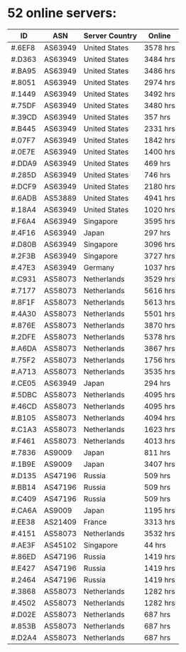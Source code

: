 # 52 online servers:

| ID | ASN | Server Country | Online |
| ------ | ------ | ------ | ------ |
| #.6EF8 | AS63949 | United States | 3578 hrs |
| #.D363 | AS63949 | United States | 3484 hrs |
| #.BA95 | AS63949 | United States | 3486 hrs |
| #.8051 | AS63949 | United States | 2974 hrs |
| #.1449 | AS63949 | United States | 3492 hrs |
| #.75DF | AS63949 | United States | 3480 hrs |
| #.39CD | AS63949 | United States | 357 hrs |
| #.B445 | AS63949 | United States | 2331 hrs |
| #.07F7 | AS63949 | United States | 1842 hrs |
| #.0E7E | AS63949 | United States | 1400 hrs |
| #.DDA9 | AS63949 | United States | 469 hrs |
| #.285D | AS63949 | United States | 746 hrs |
| #.DCF9 | AS63949 | United States | 2180 hrs |
| #.6ADB | AS53889 | United States | 4941 hrs |
| #.18A4 | AS63949 | United States | 1020 hrs |
| #.F6A4 | AS63949 | Singapore | 3595 hrs |
| #.4F16 | AS63949 | Japan | 297 hrs |
| #.D80B | AS63949 | Singapore | 3096 hrs |
| #.2F3B | AS63949 | Singapore | 3727 hrs |
| #.47E3 | AS63949 | Germany | 1037 hrs |
| #.C931 | AS58073 | Netherlands | 3529 hrs |
| #.7177 | AS58073 | Netherlands | 5616 hrs |
| #.8F1F | AS58073 | Netherlands | 5613 hrs |
| #.4A30 | AS58073 | Netherlands | 5501 hrs |
| #.876E | AS58073 | Netherlands | 3870 hrs |
| #.2DFE | AS58073 | Netherlands | 5378 hrs |
| #.A6DA | AS58073 | Netherlands | 3867 hrs |
| #.75F2 | AS58073 | Netherlands | 1756 hrs |
| #.A713 | AS58073 | Netherlands | 3535 hrs |
| #.CE05 | AS63949 | Japan | 294 hrs |
| #.5DBC | AS58073 | Netherlands | 4095 hrs |
| #.46CD | AS58073 | Netherlands | 4095 hrs |
| #.B105 | AS58073 | Netherlands | 4094 hrs |
| #.C1A3 | AS58073 | Netherlands | 1623 hrs |
| #.F461 | AS58073 | Netherlands | 4013 hrs |
| #.7836 | AS9009 | Japan | 811 hrs |
| #.1B9E | AS9009 | Japan | 3407 hrs |
| #.D135 | AS47196 | Russia | 509 hrs |
| #.BB14 | AS47196 | Russia | 509 hrs |
| #.C409 | AS47196 | Russia | 509 hrs |
| #.CA6A | AS9009 | Japan | 1195 hrs |
| #.EE38 | AS21409 | France | 3313 hrs |
| #.4151 | AS58073 | Netherlands | 3532 hrs |
| #.AE3F | AS45102 | Singapore | 44 hrs |
| #.86ED | AS47196 | Russia | 1419 hrs |
| #.E427 | AS47196 | Russia | 1419 hrs |
| #.2464 | AS47196 | Russia | 1419 hrs |
| #.3868 | AS58073 | Netherlands | 1282 hrs |
| #.4502 | AS58073 | Netherlands | 1282 hrs |
| #.D02E | AS58073 | Netherlands | 687 hrs |
| #.853B | AS58073 | Netherlands | 687 hrs |
| #.D2A4 | AS58073 | Netherlands | 687 hrs |

